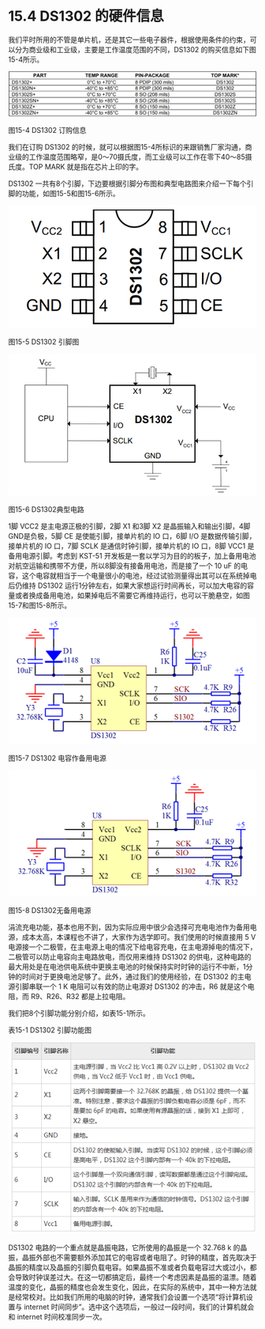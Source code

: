 # 15.4 DS1302 的硬件信息

我们平时所用的不管是单片机，还是其它一些电子器件，根据使用条件的约束，可以分为商业级和工业级，主要是工作温度范围的不同，DS1302 的购买信息如下图15-4所示。 

![](images/13.png)

图15-4 DS1302 订购信息

我们在订购 DS1302 的时候，就可以根据图15-4所标识的来跟销售厂家沟通，商业级的工作温度范围略窄，是0～70摄氏度，而工业级可以工作在零下40～85摄氏度。TOP MARK 就是指在芯片上印的字。

DS1302 一共有8个引脚，下边要根据引脚分布图和典型电路图来介绍一下每个引脚的功能，如图15-5和图15-6所示。 

![](images/14.png)

图15-5 DS1302 引脚图

![](images/15.png)

图15-6 DS1302典型电路

1脚 VCC2 是主电源正极的引脚，2脚 X1 和3脚 X2 是晶振输入和输出引脚，4脚 GND是负极，5脚 CE 是使能引脚，接单片机的 IO 口，6脚 I/O 是数据传输引脚，接单片机的 IO 口，7脚 SCLK 是通信时钟引脚，接单片机的 IO 口，8脚 VCC1 是备用电源引脚。考虑到 KST-51 开发板是一套以学习为目的的板子，加上备用电池对航空运输和携带不方便，所以8脚没有接备用电池，而是接了一个 10 uF 的电容，这个电容就相当于一个电量很小的电池，经过试验测量得出其可以在系统掉电后仍维持 DS1302 运行1分钟左右，如果大家想运行时间再长，可以加大电容的容量或者换成备用电池，如果掉电后不需要它再维持运行，也可以干脆悬空，如图15-7和图15-8所示。 

![](images/16.png)

图15-7 DS1302 电容作备用电源

![](images/17.png)

图15-8 DS1302无备用电源

涓流充电功能，基本也用不到，因为实际应用中很少会选择可充电电池作为备用电源，成本太高，本课程也不讲了，大家作为选学即可。我们使用的时候直接用 5 V 电源接一个二极管，在主电源上电的情况下给电容充电，在主电源掉电的情况下，二极管可以防止电容向主电路放电，而仅用来维持 DS1302 的供电，这种电路的最大用处是在电池供电系统中更换主电池的时候保持实时时钟的运行不中断，1分钟的时间对于更换电池足够了。此外，通过我们的使用经验，在 DS1302 的主电源引脚串联一个 1 K 电阻可以有效的防止电源对 DS1302 的冲击，R6 就是这个电阻，而 R9、R26、R32 都是上拉电阻。

我们把8个引脚功能分别介绍，如表15-1所示。

表15-1 DS1302 引脚功能图 

![](images/18.png)

DS1302 电路的一个重点就是晶振电路，它所使用的晶振是一个 32.768 k 的晶振，晶振外部也不需要额外添加其它的电容或者电阻了。时钟的精度，首先取决于晶振的精度以及晶振的引脚负载电容。如果晶振不准或者负载电容过大或过小，都会导致时钟误差过大。在这一切都搞定后，最终一个考虑因素是晶振的温漂。随着温度的变化，晶振的精度也会发生变化，因此，在实际的系统中，其中一种方法就是经常校对。比如我们所用的电脑的时钟，通常我们会设置一个选项“将计算机设置与 internet 时间同步”。选中这个选项后，一般过一段时间，我们的计算机就会和 internet 时间校准同步一次。